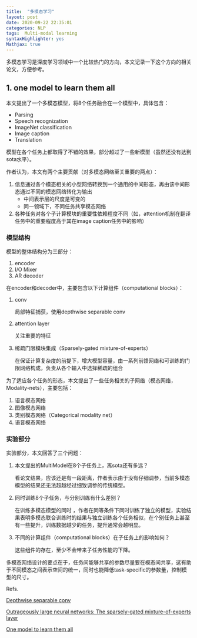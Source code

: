 ```yaml
---
title:  "多模态学习"
layout: post
date: 2020-09-22 22:35:01
categories: NLP
tags:  Multi-modal learning
syntaxHighlighter: yes
Mathjax: true
---
```


多模态学习是深度学习领域中一个比较热门的方向，本文记录一下这个方向的相关论文，方便参考。

## 1. one model to learn them all

本文提出了一个多模态模型，将8个任务融合在一个模型中，具体包含：

- Parsing
- Speech recognization
- ImageNet classification
- Image caption
- Translation

模型在各个任务上都取得了不错的效果，部分超过了一些新模型（虽然还没有达到sota水平）。

作者认为，本文有两个主要贡献（对多模态网络至关重要的两点）：

1. 信息通过各个模态相关的小型网络转换到一个通用的中间形态，再由该中间形态通过不同的模态网络转化为输出
   - 中间表示层的尺度是可变的
   - 同一领域下，不同任务共享模态网络
2. 各种任务对各个子计算模块的重要性依赖程度不同（如，attention机制在翻译任务中的重要程度高于其在image caption任务中的影响）

### 模型结构

模型的整体结构分为三部分：

1. encoder
2. I/O Mixer
3. AR decoder

在encoder和decoder中，主要包含以下计算组件（computational blocks）：

1. conv

   局部特征捕获，使用depthwise separable conv

2. attention layer

   关注重要的特征

3. 稀疏门限模块集成（Sparsely-gated mixture-of-experts）

   在保证计算复杂度的前提下，增大模型容量，由一系列前馈网络和可训练的门限网络构成，负责从各个输入中选择稀疏的组合

为了适应各个任务的形态，本文提出了一些任务相关的子网络（模态网络，Modality-nets），主要包括：

1. 语言模态网络
2. 图像模态网络
3. 类别模态网络（Categorical modality net）
4. 语音模态网络

### 实验部分

实验部分，本文回答了三个问题：

1. 本文提出的MultiModel在8个子任务上，离sota还有多远？

   看论文结果，应该还是有一段距离，作者表示由于没有仔细调参，当前多模态模型的结果还无法超越经过细致调参的传统模型。

2. 同时训练8个子任务，与分别训练有什么差别？

   在训练多模态模型的同时 ，作者在同等条件下同时训练了独立的模型，实验结果表明多模态联合训练时的结果与独立训练各个任务相似，在个别任务上甚至有一些提升，训练数据越少的任务，提升通常会越明显。

3. 不同的计算组件（computational blocks）在子任务上的影响如何？

   这些组件的存在，至少不会带来子任务性能的下降。

多模态网络设计的要点在于，任务间能够共享的参数尽量要在模态间共享，这有助于不同模态之间表示空间的统一，同时也能降低task-specific的参数量，控制模型的尺寸。

Refs.

[Depthwise separable conv](http://arxiv.org/abs/1610.02357)

[Outrageously large neural networks: The sparsely-gated mixture-of-experts layer](https://arxiv.org/abs/1701.06538)

[One model to learn them all](https://arxiv.org/pdf/1706.05137.pdf)



